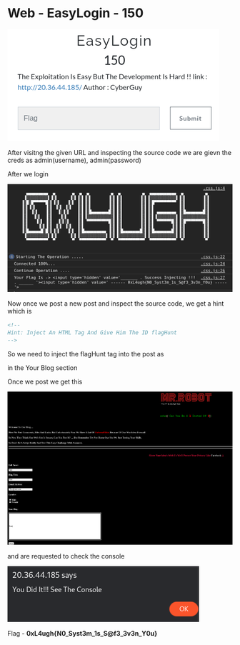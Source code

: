 # Web - EasyLogin - 150

![a.png](a.png)

After visitng the given URL and inspecting the source code we are gievn the creds as admin(username), admin(password)

After we login

![b.png](b.png)

Now once we post a new post and inspect the source code, we get a hint which is

```html
<!--
Hint: Inject An HTML Tag And Give Him The ID flagHunt
-->
```

So we need to inject the flagHunt tag into the post as 

**<script>document.getElementById('main').setAttribute('id','flag');</script>**  in the Your Blog section

Once we post we get this

![c.png](c.png)

and are requested to check the console

![d.png](d.png)

Flag - **0xL4ugh{N0_Syst3m_1s_S@f3_3v3n_Y0u}**

